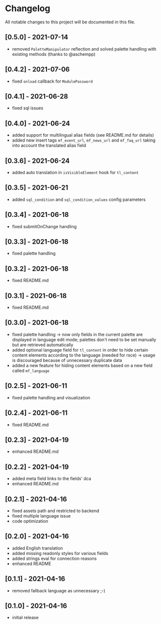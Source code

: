 # Changelog

All notable changes to this project will be documented in this file.

## [0.5.0] - 2021-07-14

- removed `PaletteManipulator` reflection and solved palette handling with existing methods (thanks to @aschempp)

## [0.4.2] - 2021-07-06

- fixed `onload` callback for `ModulePassword`

## [0.4.1] - 2021-06-28

- fixed sql issues

## [0.4.0] - 2021-06-24

- added support for multilingual alias fields (see README.md for details)
- added new insert tags `mf_event_url`, `mf_news_url` and `mf_faq_url` taking into account the translated alias field

## [0.3.6] - 2021-06-24

- added auto translation in `isVisibleElement` hook for `tl_content`

## [0.3.5] - 2021-06-21

- added `sql_condition` and `sql_condition_values` config parameters

## [0.3.4] - 2021-06-18

- fixed submitOnChange handling

## [0.3.3] - 2021-06-18

- fixed palette handling

## [0.3.2] - 2021-06-18

- fixed README.md

## [0.3.1] - 2021-06-18

- fixed README.md

## [0.3.0] - 2021-06-18

- fixed palette handling -> now only fields in the current palette are displayed in language edit mode; palettes don't
  need to be set manually but are retrieved automatically
- added optional language field for `tl_content` in order to hide certain content elements according to the language
  (needed for rsce) -> usage is discouraged because of unnecessary duplicate data
- added a new feature for hiding content elements based on a new field called `mf_language`

## [0.2.5] - 2021-06-11

- fixed palette handling and visualization

## [0.2.4] - 2021-06-11

- fixed README.md

## [0.2.3] - 2021-04-19

- enhanced README.md

## [0.2.2] - 2021-04-19

- added meta field links to the fields' dca
- enhanced README.md

## [0.2.1] - 2021-04-16

- fixed assets path and restricted to backend
- fixed multiple language issue
- code optimization

## [0.2.0] - 2021-04-16

- added English translation
- added missing readonly styles for various fields
- added strings eval for connection reasons
- enhanced README

## [0.1.1] - 2021-04-16

- removed fallback language as unnecessary ;-)

## [0.1.0] - 2021-04-16

- initial release
